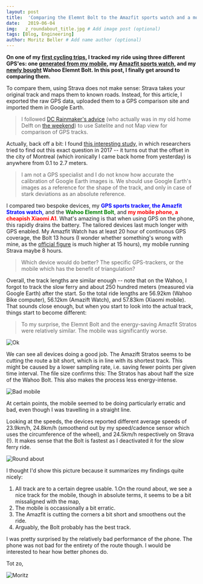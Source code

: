 ```yaml
---
layout: post
title:  'Comparing the Elemnt Bolt to the Amazfit sports watch and a mobile'
date:   2019-06-04
img:   z_roundabout_title.jpg # Add image post (optional)
tags: [Blog, Engineering]
author: Moritz Beller # Add name author (optional)
---
```


**On one of my [first cycling trips,](/ing/) I tracked my ride using
  three different GPS'es: one [generated from my
  mobile](https://www.mi.com/global/mi-a1/), my [Amazfit sports
  watch](https://en.amazfit.com/stratos.html), and my [newly
  bought](/correct/) Wahoo Elemnt Bolt. In this post, I finally get
  around to comparing them.**

To compare them, using Strava does not make sense: Strava takes your
original track and maps them to known roads. Instead, for this
article, I exported the raw GPS data, uploaded them to a GPS
comparison site and imported them in Google Earth.

> I followed [DC Rainmaker's
  advice](https://www.dcrainmaker.com/analyzer) (who actually was in
  my old home Delft on [the
  weekend](https://www.dcrainmaker.com/2019/06/5-random-things-did-this-weekend-94.html))
  to use Satelite and not Map view for comparison of GPS tracks.

Actually, back off a bit: I found [this interesting
study,](https://www.tandfonline.com/doi/abs/10.3846/20296991.2017.1330767)
in which researchers tried to find out this exact question in 2017 --
it turns out that the offset in the city of Montreal (which ironically
I came back home from yesterday) is anywhere from 0.1 to 2.7 meters.

> I am not a GPS specialist and I do not know how accurate the
  calibration of Google Earth images is. We should use Google Earth's
  images as a reference for the shape of the track, and only in case
  of stark deviations as an absolute reference.

I compared two bespoke devices, my <span style="color:blue">**GPS
sports tracker, the Amazfit Stratos watch,**</span> and the <span
style="color:green">**Wahoo Elemnt Bolt**</span>, and <span
style="color:red">**my mobile phone, a cheapish Xiaomi
A1**</span>. What's amazing is that when using GPS on the phone, this
rapidly drains the battery. The tailored devices last much longer with
GPS enabled. My Amazfit Watch has at least 20 hour of continuous GPS
coverage, the Bolt 13 hours (I wonder whether something's wrong with
mine, as the [official
figure](https://eu.wahoofitness.com/devices/bike-computers/gps-elemnt-bolt?rmsrc=1&gclid=Cj0KCQjwitPnBRCQARIsAA5n84mhRR7GV7efAaEyTasCsak1ugowYmVdoF6QZxjE7zY184vWRxHrunEaAljoEALw_wcB)
is much higher at 15 hours), my mobile running Strava maybe 8 hours.

> Which device would do better? The specific GPS-trackers, or the
  mobile which has the benefit of triangulation?

Overall, the track lengths are similar enough -- note that on the
Wahoo, I forgot to track the slow ferry and about 250 hundred meters
(measured via Google Earth) after the start. So the total ride lengths
are 56.92km (Wahoo Bike computer), 56.12km (Amazift Watch), and
57.83km (Xiaomi mobile). That sounds close enough,
but when you start to look into the actual track, things start to
become different:

> To my surprise, the Elemnt Bolt and the energy-saving Amazfit
  Stratos were relatively similar. The mobile was significantly worse.

![Ok]({{site.baseurl}}/assets/img/z_everyone_doing_ok.jpg)

We can see all devices doing a good job. The Amazift Stratos seems to
be cutting the route a bit short, which is in line with its shortest
track. This might be caused by a lower sampling rate, i.e. saving
fewer points per given time interval. The file size confirms this: The
Stratos has about half the size of the Wahoo Bolt. This also makes the
process less energy-intense.

![Bad mobile]({{site.baseurl}}/assets/img/z_mobile_doing_bad.jpg)

At certain points, the mobile seemed to be doing particularly erratic
and bad, even though I was travelling in a straight line.

Looking at the speeds, the devices reported different average speeds
of 23.9km/h, 24.8km/h (smoothend out by my speed/cadence sensor which
uses the circumference of the wheel), and 24.5km/h respectively on
Strava (!). It makes sense that the Bolt is fastest as I deactivated
it for the slow ferry ride.

![Round about]({{site.baseurl}}/assets/img/z_roundabout.jpg)

I thought I'd show this picture because it summarizes my findings quite nicely:

1. All track are to a certain degree usable.
1.On the round about, we see a nice track for the mobile, though in
absolute terms, it seems to be a bit missaligned with the map,
1. The mobile is occassionally a bit erratic.
1. The Amazfit is cutting the corners a bit short and smoothens out the ride.
1. Arguably, the Bolt probably has the best track.

I was pretty surprised by the relatively bad performance of the
phone. The phone was not bad for the entirety of the route though. I
would be interested to hear how better phones do.

Tot zo,

![Moritz]({{site.baseurl}}/assets/img/moritz.png)
